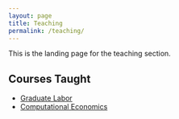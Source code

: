 ```yaml
---
layout: page
title: Teaching
permalink: /teaching/
---
```


This is the landing page for the teaching section. 


## Courses Taught

* [Graduate Labor](https://floswald.github.io/ScPo-Labor/)
* [Computational Economics](/teaching/comp-econ/index.html)




